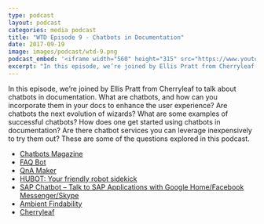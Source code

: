 ```yaml
---
type: podcast
layout: podcast
categories: media podcast
title: "WTD Episode 9 - Chatbots in Documentation"
date: 2017-09-19
image: images/podcast/wtd-9.png
podcast_embed: '<iframe width="560" height="315" src="https://www.youtube.com/embed/0JeypT54elw" frameborder="0" allowfullscreen></iframe>'
excerpt: "In this episode, we’re joined by Ellis Pratt from Cherryleaf to talk about chatbots in documentation. What are chatbots, and how can you incorporate them in your docs to enhance the user experience? Are chatbots the next evolution of wizards? What are some examples of successful chatbots? How does one get started using chatbots in documentation? Are there chatbot services you can leverage inexpensively to try them out? These are some of the questions explored in this podcast."
---
```


In this episode, we’re joined by Ellis Pratt from Cherryleaf to talk about chatbots in documentation. What are chatbots, and how can you incorporate them in your docs to enhance the user experience? Are chatbots the next evolution of wizards? What are some examples of successful chatbots? How does one get started using chatbots in documentation? Are there chatbot services you can leverage inexpensively to try them out? These are some of the questions explored in this podcast.

<ul>
  <li><a href="https://chatbotsmagazine.com/">Chatbots Magazine</a></li>
  <li><a href="https://faqbot.co/">FAQ Bot</a></li>
  <li><a href="https://qnamaker.ai/">QnA Maker</a></li>
  <li><a href="https://hubot.github.com/">HUBOT: Your friendly robot sidekick</a></li>
  <li><a href="https://blogs.sap.com/2017/04/10/sap-tm-chatbot-talk-to-sap-tm-application-with-google-home/">SAP Chatbot – Talk to SAP Applications with Google Home/Facebook Messenger/Skype</a></li>
  <li><a href="https://shop.oreilly.com/product/9780596007652.do">Ambient Findability</a></li>
  <li><a href="https://www.cherryleaf.com/">Cherryleaf</a></li>
</ul>
